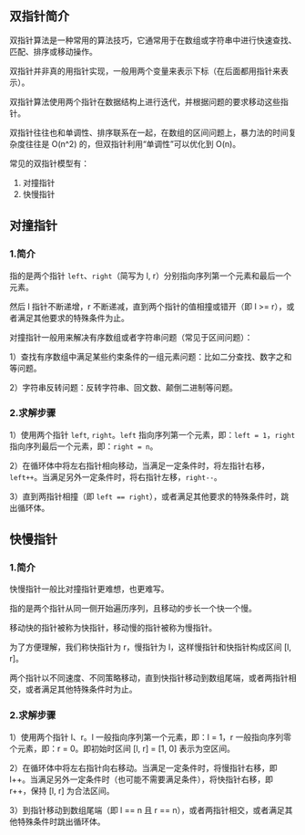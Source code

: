 ## 双指针简介

双指针算法是一种常用的算法技巧，它通常用于在数组或字符串中进行快速查找、匹配、排序或移动操作。

双指针并非真的用指针实现，一般用两个变量来表示下标（在后面都用指针来表示）。

双指针算法使用两个指针在数据结构上进行迭代，并根据问题的要求移动这些指针。

双指针往往也和单调性、排序联系在一起，在数组的区间问题上，暴力法的时间复杂度往往是 O(n^2) 的，但双指针利用“单调性”可以优化到 O(n)。

常见的双指针模型有：

1. 对撞指针
2. 快慢指针

## 对撞指针 

### 1.简介

指的是两个指针 `left`、`right`（简写为 l, r）分别指向序列第一个元素和最后一个元素。

然后 l 指针不断递增，r 不断递减，直到两个指针的值相撞或错开（即 l >= r），或者满足其他要求的特殊条件为止。

对撞指针一般用来解决有序数组或者字符串问题（常见于区间问题）：

1）查找有序数组中满足某些约束条件的一组元素问题：比如二分查找、数字之和等问题。

2）字符串反转问题：反转字符串、回文数、颠倒二进制等问题。

### 2.求解步骤

1）使用两个指针 `left`, `right`。`left` 指向序列第一个元素，即：`left = 1`，`right` 指向序列最后一个元素，即：`right = n`。

2）在循环体中将左右指针相向移动，当满足一定条件时，将左指针右移，`left++`。当满足另外一定条件时，将右指针左移，`right--`。

3）直到两指针相撞（即 `left == right`），或者满足其他要求的特殊条件时，跳出循环体。

## 快慢指针 

### 1.简介

快慢指针一般比对撞指针更难想，也更难写。

指的是两个指针从同一侧开始遍历序列，且移动的步长一个快一个慢。

移动快的指针被称为快指针，移动慢的指针被称为慢指针。

为了方便理解，我们称快指针为 r，慢指针为 l，这样慢指针和快指针构成区间 [l, r]。

两个指针以不同速度、不同策略移动，直到快指针移动到数组尾端，或者两指针相交，或者满足其他特殊条件时为止。

### 2.求解步骤

1）使用两个指针 l、r。l 一般指向序列第一个元素，即：l = 1，r 一般指向序列零个元素，即：r = 0。即初始时区间 [l, r] = [1, 0] 表示为空区间。

2）在循环体中将左右指针向右移动。当满足一定条件时，将慢指针右移，即 l++。当满足另外一定条件时（也可能不需要满足条件），将快指针右移，即 r++，保持 [l, r] 为合法区间。

3）到指针移动到数组尾端（即 l == n 且 r == n），或者两指针相交，或者满足其他特殊条件时跳出循环体。